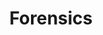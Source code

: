 ---
layout: tag-list
type: tag
title: Forensics
slug: Forensics
category: Tag
sidebar: false
description: >
      Subida de archivos.
---